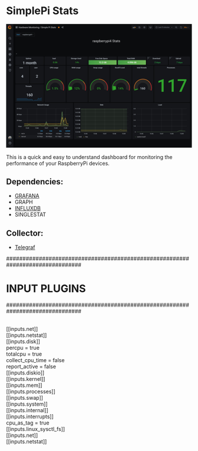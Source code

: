 # SimplePi Stats

![screenshot](https://github.com/gogorichie/Simple-Pi-Stats-Dashboard/blob/master/Dashboard.jpg)

This is a quick and easy to understand dashboard for monitoring the performance of your RaspberryPi devices.

## Dependencies:
* [GRAFANA](https://grafana.com/) 
* GRAPH 
* [INFLUXDB](https://www.influxdata.com/products/influxdb-overview/)
* SINGLESTAT

## Collector:
* [Telegraf](https://www.influxdata.com/time-series-platform/telegraf/)

###############################################################################
#                            INPUT PLUGINS                                    #
###############################################################################

<br /> [[inputs.net]]
<br /> [[inputs.netstat]]
<br /> [[inputs.disk]]
<br />   percpu = true
<br />   totalcpu = true
<br />   collect_cpu_time = false
<br />   report_active = false
<br /> [[inputs.diskio]]
<br /> [[inputs.kernel]]
<br /> [[inputs.mem]]
<br /> [[inputs.processes]]
<br /> [[inputs.swap]]
<br /> [[inputs.system]]
<br /> [[inputs.internal]]
<br /> [[inputs.interrupts]]
<br />    cpu_as_tag = true
<br /> [[inputs.linux_sysctl_fs]]
<br /> [[inputs.net]]
<br /> [[inputs.netstat]]
